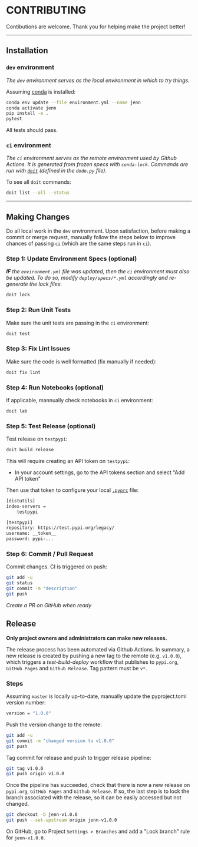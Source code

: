# CONTRIBUTING 

Contibutions are welcome. Thank you for helping make the project better! 

--- 
## Installation

### `dev` environment

_The `dev` environment serves as the local environment in which to try things._ 

Assuming [conda](https://conda.org/) is installed:

```bash
conda env update --file environment.yml --name jenn
conda activate jenn
pip install -e .
pytest
```

All tests should pass. 

### `ci` environment

_The `ci` environment serves as the remote environment used by Github Actions. It is generated from frozen specs with `conda-lock`. Commands are run with [`doit`](https://pydoit.org/) (defined in the `dodo.py` file)._ 

To see all `doit` commands:

```bash
doit list --all --status
```

---
## Making Changes

Do all local work in the `dev` environment. Upon satisfaction, before making a commit or merge request, manually follow the steps below to improve chances of passing `ci` (which are the same steps run in `ci`). 

### Step 1: Update Environment Specs (optional)

_**IF** the `environment.yml` file was updated, then the `ci` environment must also be updated. To do so, modify `deploy/specs/*.yml` accordingly and re-generate the lock files_: 
 
```bash
doit lock
```

### Step 2: Run Unit Tests

Make sure the unit tests are passing in the `ci` environment: 

```bash
doit test
```

### Step 3: Fix Lint Issues 

Make sure the code is well formatted (fix manually if needed): 

```bash
doit fix lint
```

### Step 4: Run Notebooks (optional) 

If applicable, mannually check notebooks in `ci` environment: 

```bash
doit lab
```

### Step 5: Test Release (optional)

Test release on `testpypi`: 

```bash
doit build release
```

This will require creating an API token on `testpypi`: 

* In your account settings, go to the API tokens section and select "Add API token" 

Then use that token to configure your local [`.pyprc`](https://packaging.python.org/en/latest/specifications/pypirc/) file: 

```bash
[distutils]
index-servers =
    testpypi

[testpypi]
repository: https://test.pypi.org/legacy/
username: __token__
password: pypi-...
```

### Step 6: Commit / Pull Request

Commit changes. CI is triggered on push: 

```bash
git add -u 
git status 
git commit -m "description"
git push
```

_Create a PR on GitHub when ready_ 

## Release 

**Only project owners and administrators can make new releases.** 

The release process has been automated via Github Actions. In summary, a new release is created by pushing a new tag to the remote (e.g. `v1.0.0`), which triggers a _test-build-deploy_ workflow that publishes to `pypi.org`, `GitHub Pages` and `Github Release`. Tag pattern must be `v*`.

### Steps 

Assuming `master` is locally up-to-date, manually update the pyproject.toml version number:

```bash
version = "1.0.0"
```

Push the version change to the remote: 

```bash
git add -u 
git commit -m "changed version to v1.0.0"
git push 
```

Tag commit for release and push to trigger release pipeline: 

```bash
git tag v1.0.0
git push origin v1.0.0
```

Once the pipeline has succeeded, check that there is now a new release on `pypi.org`, `GitHub Pages` and `Github Release`. If so, the last step is to lock the branch associated with the release, so it can be easily accessed but not changed. 

```bash
git checkout -b jenn-v1.0.0 
git push --set-upstream origin jenn-v1.0.0 
```

On GitHub, go to Project `Settings > Branches` and add a "Lock branch" rule for `jenn-v1.0.0`.

